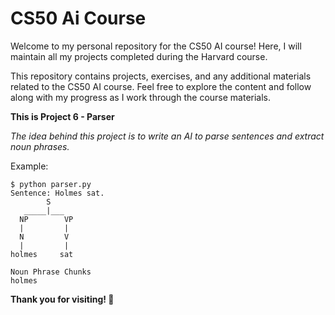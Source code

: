 # CS50 Ai Course

Welcome to my personal repository for the CS50 AI course! Here, I will maintain all my projects completed during the Harvard course.

This repository contains projects, exercises, and any additional materials related to the CS50 AI course. Feel free to explore the content and follow along with my progress as I work through the course materials.

**This is Project 6 - Parser**

*The idea behind this project is to write an AI to parse sentences and extract noun phrases.*

Example:

    $ python parser.py
    Sentence: Holmes sat.
            S
       _____|___
      NP        VP
      |         |
      N         V
      |         |
    holmes     sat
    
    Noun Phrase Chunks
    holmes

**Thank you for visiting! 🚀**
